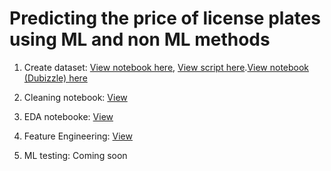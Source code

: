 # Predicting the price of license plates using ML and non ML methods

1. Create dataset: [View notebook here](https://github.com/FardinAhsan146/DXB-Numberplate-Price-Predictor/blob/main/scraping_notebook.ipynb), [View script here](https://github.com/FardinAhsan146/DXB-Numberplate-Price-Predictor/blob/main/scraper.py).[View notebook (Dubizzle) here](https://github.com/FardinAhsan146/DXB-Numberplate-Price-Predictor/blob/main/scraping_dub.ipynb)

2. Cleaning notebook: [View](https://github.com/FardinAhsan146/DXB-Numberplate-Price-Predictor/blob/main/data_cleaning.ipynb)

3. EDA notebooke: [View](https://github.com/FardinAhsan146/DXB-Numberplate-Price-Predictor/blob/main/EDA_notebook.ipynb)

4. Feature Engineering: [View](https://github.com/FardinAhsan146/DXB-Numberplate-Price-Predictor/blob/main/feature_engineering_notebook.ipynb)

5. ML testing: Coming soon
